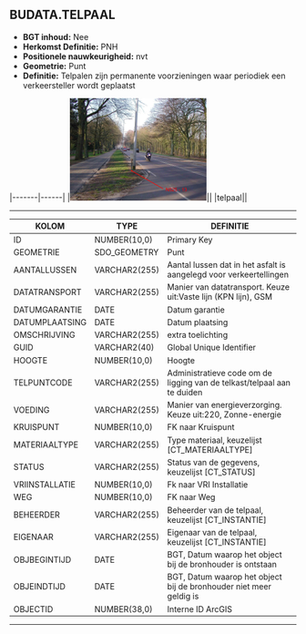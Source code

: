 ﻿## BUDATA.TELPAAL


* __BGT inhoud:__ Nee
* __Herkomst Definitie:__ PNH
* __Positionele nauwkeurigheid:__ nvt
* __Geometrie:__ Punt
* __Definitie:__ Telpalen zijn permanente voorzieningen waar periodiek een verkeersteller wordt geplaatst


|-------|------|
|![telpaal](telpaal.png)||
|telpaal||

***

|KOLOM                           	|TYPE          	|DEFINITIE|
|------                          	|----          	|-----    |
|ID                              	|NUMBER(10,0)  	|Primary Key|
|GEOMETRIE                       	|SDO_GEOMETRY  	|Punt|
|AANTALLUSSEN                    	|VARCHAR2(255) 	|Aantal lussen dat in het asfalt is aangelegd voor verkeertellingen|
|DATATRANSPORT                   	|VARCHAR2(255) 	|Manier van datatransport. Keuze uit:Vaste lijn (KPN lijn), GSM|
|DATUMGARANTIE                   	|DATE          	|Datum garantie|
|DATUMPLAATSING                  	|DATE          	|Datum plaatsing|
|OMSCHRIJVING                    	|VARCHAR2(255) 	|extra toelichting|
|GUID                            	|VARCHAR2(40)  	|Global Unique Identifier|
|HOOGTE                          	|NUMBER(10,0)  	|Hoogte|
|TELPUNTCODE                     	|VARCHAR2(255) 	|Administratieve code om de ligging van de telkast/telpaal aan te duiden|
|VOEDING                         	|VARCHAR2(255) 	|Manier van energieverzorging. Keuze uit:220, Zonne-energie|
|KRUISPUNT                       	|NUMBER(10,0)  	|FK naar Kruispunt|
|MATERIAALTYPE                   	|VARCHAR2(255)  |Type materiaal, keuzelijst [CT_MATERIAALTYPE]|
|STATUS                          	|VARCHAR2(255) 	|Status van de gegevens, keuzelijst [CT_STATUS]|
|VRIINSTALLATIE                  	|NUMBER(10,0)  	|Fk naar VRI Installatie|
|WEG                             	|NUMBER(10,0)  	|FK naar Weg|
|BEHEERDER                       	|VARCHAR2(255) 	|Beheerder van de telpaal, keuzelijst [CT_INSTANTIE]|
|EIGENAAR                        	|VARCHAR2(255) 	|Eigenaar van de telpaal, keuzelijst [CT_INSTANTIE]|
|OBJBEGINTIJD                    	|DATE          	|BGT, Datum waarop het object bij de bronhouder is ontstaan|
|OBJEINDTIJD                     	|DATE          	|BGT, Datum waarop het object bij de bronhouder niet meer geldig is|
|OBJECTID                        	|NUMBER(38,0)   |Interne ID ArcGIS|

***
